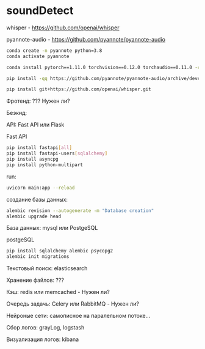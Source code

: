 # soundDetect

whisper - https://github.com/openai/whisper

pyannote-audio - https://github.com/pyannote/pyannote-audio

```bash
conda create -n pyannote python=3.8
conda activate pyannote

conda install pytorch==1.11.0 torchvision==0.12.0 torchaudio==0.11.0 -c pytorch

pip install -qq https://github.com/pyannote/pyannote-audio/archive/develop.zip

pip install git+https://github.com/openai/whisper.git 
```

Фротенд: ??? Нужен ли?

Беэкнд:

API: Fast API или Flask

Fast API

```bash
pip install fastapi[all]
pip install fastapi-users[sqlalchemy]
pip install asyncpg
pip install python-multipart

```

run:

```bash
uvicorn main:app --reload
```

создание базы данных:

```bash
alembic revision --autogenerate -m "Database creation"
alembic upgrade head

```

База данных: mysql или PostgeSQL

postgeSQL

```bash
pip install sqlalchemy alembic psycopg2
alembic init migrations
```

Текстовый поиск: elasticsearch

Хранение файлов: ???

Кэш: redis или memcached  -  Нужен ли?

Очередь задачь: Celery или RabbitMQ - Нужен ли?

Нейроные сети: самописное на паралельном потоке...

Сбор логов: grayLog, logstash

Визуализация логов: kibana
